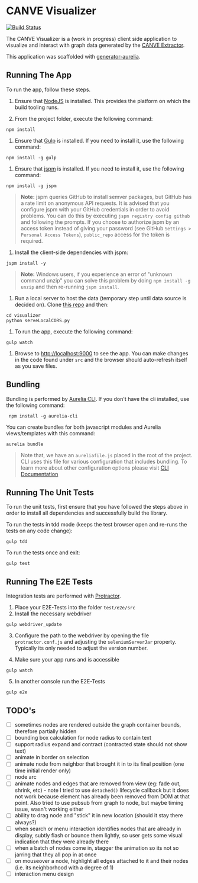 # CANVE Visualizer

[![Build Status](https://travis-ci.org/CANVE/canve-viz.svg?branch=feature%2F22-setup-unit-testing)](https://travis-ci.org/CANVE/canve-viz)

The CANVE Visualizer is a (work in progress) client side application to visualize and interact with graph data generated by the [CANVE Extractor](https://github.com/CANVE/extractor).

This application was scaffolded with [generator-aurelia](https://github.com/zewa666/generator-aurelia).

## Running The App

To run the app, follow these steps.

1. Ensure that [NodeJS](http://nodejs.org/) is installed. This provides the platform on which the build tooling runs.

1. From the project folder, execute the following command:

  ```shell
  npm install
  ```

1. Ensure that [Gulp](http://gulpjs.com/) is installed. If you need to install it, use the following command:

  ```shell
  npm install -g gulp
  ```

1. Ensure that [jspm](http://jspm.io/) is installed. If you need to install it, use the following command:

  ```shell
  npm install -g jspm
  ```

  > **Note:** jspm queries GitHub to install semver packages, but GitHub has a rate limit on anonymous API requests. It is advised that you configure jspm with your GitHub credentials in order to avoid problems. You can do this by executing `jspm registry config github` and following the prompts. If you choose to authorize jspm by an access token instead of giving your password (see GitHub `Settings > Personal Access Tokens`), `public_repo` access for the token is required.

1. Install the client-side dependencies with jspm:

  ```shell
  jspm install -y
  ```

  >**Note:** Windows users, if you experience an error of "unknown command unzip" you can solve this problem by doing `npm install -g unzip` and then re-running `jspm install`.

1. Run a local server to host the data (temporary step until data source is decided on).
Clone [this repo](https://github.com/CANVE/visualizer) and then:

  ```shell
  cd visualizer
  python serveLocalCORS.py
  ```

1. To run the app, execute the following command:

  ```shell
  gulp watch
  ```

1. Browse to [http://localhost:9000](http://localhost:9000) to see the app. You can make changes in the code found under `src` and the browser should auto-refresh itself as you save files.

## Bundling
Bundling is performed by [Aurelia CLI](http://github.com/aurelia/cli). If you don't have the cli installed, use the following command:

  ```shell
   npm install -g aurelia-cli
  ```

You can create bundles for both javascript modules and Aurelia views/templates with this command:

  ```shell
  aurelia bundle
  ```
> Note that, we have an `aureliafile.js` placed in the root of the project. CLI uses this file for various configuration that includes bundling. To learn more about other configuration options please visit [CLI Documentation](https://github.com/aurelia/cli/blob/master/README.md)

## Running The Unit Tests

To run the unit tests, first ensure that you have followed the steps above in order to install all dependencies and successfully build the library.

To run the tests in tdd mode (keeps the test browser open and re-runs the tests on any code change):

  ```shell
  gulp tdd
  ```

To run the tests once and exit:

  ```shell
  gulp test
  ```

## Running The E2E Tests
Integration tests are performed with [Protractor](http://angular.github.io/protractor/#/).

1. Place your E2E-Tests into the folder ```test/e2e/src```
2. Install the necessary webdriver

  ```shell
  gulp webdriver_update
  ```

3. Configure the path to the webdriver by opening the file ```protractor.conf.js``` and adjusting the ```seleniumServerJar``` property. Typically its only needed to adjust the version number.

4. Make sure your app runs and is accessible

  ```shell
  gulp watch
  ```

5. In another console run the E2E-Tests

  ```shell
  gulp e2e
  ```

## TODO's

- [ ] sometimes nodes are rendered outside the graph container bounds, therefore partially hidden
- [ ] bounding box calculation for node radius to contain text
- [ ] support radius expand and contract (contracted state should not show text)
- [ ] animate in border on selection
- [ ] animate node from neighbor that brought it in to its final position (one time initial render only)
- [ ] node arc
- [ ] animate nodes and edges that are removed from view (eg: fade out, shrink, etc) - note I tried to use `detached()` lifecycle callback but it does not work because element has already been removed from DOM at that point. Also tried to use pubsub from graph to node, but maybe timing issue, wasn't working either
- [ ] ability to drag node and "stick" it in new location (should it stay there always?)
- [ ] when search or menu interaction identifies nodes that are already in display, subtly flash or bounce them lightly, so user gets some visual indication that they were already there
- [ ] when a batch of nodes come in, stagger the animation so its not so jarring that they all pop in at once
- [ ] on mouseover a node, highlight all edges attached to it and their nodes (i.e. its neighborhood with a degree of 1)
- [ ] interaction menu design
